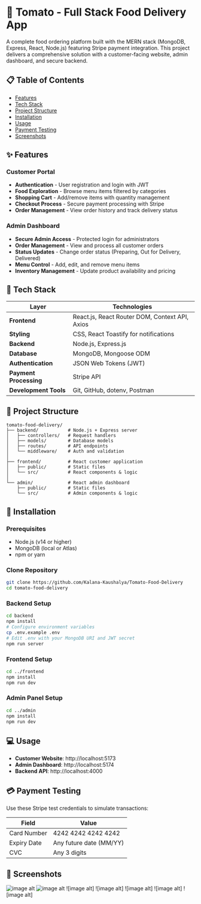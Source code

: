 # 🍅 Tomato - Full Stack Food Delivery App

A complete food ordering platform built with the MERN stack (MongoDB, Express, React, Node.js) featuring Stripe payment integration. This project delivers a comprehensive solution with a customer-facing website, admin dashboard, and secure backend.

## 📋 Table of Contents
- [Features](#features)
- [Tech Stack](#tech-stack)
- [Project Structure](#project-structure)
- [Installation](#installation)
- [Usage](#usage)
- [Payment Testing](#payment-testing)
- [Screenshots](#screenshots)
  

## ✨ Features

### Customer Portal
- **Authentication** - User registration and login with JWT
- **Food Exploration** - Browse menu items filtered by categories
- **Shopping Cart** - Add/remove items with quantity management
- **Checkout Process** - Secure payment processing with Stripe
- **Order Management** - View order history and track delivery status

### Admin Dashboard
- **Secure Admin Access** - Protected login for administrators
- **Order Management** - View and process all customer orders
- **Status Updates** - Change order status (Preparing, Out for Delivery, Delivered)
- **Menu Control** - Add, edit, and remove menu items
- **Inventory Management** - Update product availability and pricing

## 🧰 Tech Stack

| Layer | Technologies |
|-------|--------------|
| **Frontend** | React.js, React Router DOM, Context API, Axios |
| **Styling** | CSS, React Toastify for notifications |
| **Backend** | Node.js, Express.js |
| **Database** | MongoDB, Mongoose ODM |
| **Authentication** | JSON Web Tokens (JWT) |
| **Payment Processing** | Stripe API |
| **Development Tools** | Git, GitHub, dotenv, Postman |

## 📁 Project Structure

```
tomato-food-delivery/
├── backend/           # Node.js + Express server
│   ├── controllers/   # Request handlers
│   ├── models/        # Database models
│   ├── routes/        # API endpoints
│   └── middleware/    # Auth and validation
│
├── frontend/          # React customer application
│   ├── public/        # Static files
│   └── src/           # React components & logic
│
└── admin/             # React admin dashboard
    ├── public/        # Static files
    └── src/           # Admin components & logic
```

## 🚀 Installation

### Prerequisites
- Node.js (v14 or higher)
- MongoDB (local or Atlas)
- npm or yarn

### Clone Repository
```bash
git clone https://github.com/Kalana-Kaushalya/Tomato-Food-Delivery
cd tomato-food-delivery
```

### Backend Setup
```bash
cd backend
npm install
# Configure environment variables
cp .env.example .env
# Edit .env with your MongoDB URI and JWT secret
npm run server
```

### Frontend Setup
```bash
cd ../frontend
npm install
npm run dev
```

### Admin Panel Setup
```bash
cd ../admin
npm install
npm run dev
```

## 💻 Usage
- **Customer Website**: http://localhost:5173
- **Admin Dashboard**: http://localhost:5174
- **Backend API**: http://localhost:4000

## 💳 Payment Testing

Use these Stripe test credentials to simulate transactions:

| Field | Value |
|-------|-------|
| Card Number | 4242 4242 4242 4242 |
| Expiry Date | Any future date (MM/YY) |
| CVC | Any 3 digits |

## 📸 Screenshots
![image alt](https://github.com/Kalana-Kaushalya/Tomato-Food-Delivery/blob/main/screenshot1.png?raw=true)
![image alt](https://github.com/Kalana-Kaushalya/Tomato-Food-Delivery/blob/main/Screenshot%203.png?raw=true)
![image alt]
![image alt]
![image alt]
![image alt]
![image alt]

